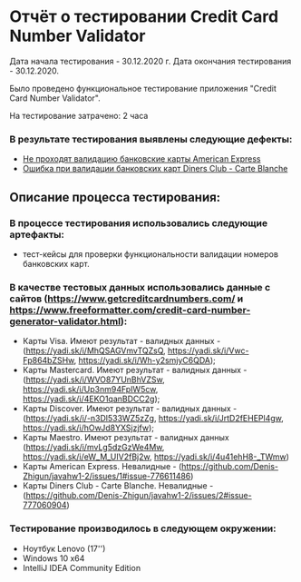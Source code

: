 # Отчёт о тестировании Credit Card Number Validator

Дата начала тестирования - 30.12.2020 г. Дата окончания тестирования - 30.12.2020. 

Было проведено функциональное тестирование приложения "Credit Card Number Validator".

На тестирование затрачено: 2 часа

### В результате тестирования выявлены следующие дефекты:
- [Не проходят валидацию банковские карты American Express](https://github.com/Denis-Zhigun/javahw1-2/issues/1#issue-776611486)
- [Ошибка при валидации банковских карт Diners Club - Carte Blanche](https://github.com/Denis-Zhigun/javahw1-2/issues/2#issue-777060904)

## Описание процесса тестирования:
### В процессе тестирования использовались следующие артефакты:
- тест-кейсы для проверки функциональности валидации номеров банковских карт.

### В качестве тестовых данных использовались данные с сайтов (https://www.getcreditcardnumbers.com/ и https://www.freeformatter.com/credit-card-number-generator-validator.html):
- Карты Visa. Имеют результат - валидных данных - (https://yadi.sk/i/MhQSAGVmvTQZsQ, https://yadi.sk/i/Vwc-Fp864bZSHw, https://yadi.sk/i/Wh-y2smjyC6QDA);
- Карты Mastercard. Имеют результат - валидных данных - (https://yadi.sk/i/WVO87YUnBhVZSw, https://yadi.sk/i/Up3nm94FpIW5cw, https://yadi.sk/i/4EKO1qanBDCC2g);
- Карты Discover. Имеют результат - валидных данных - (https://yadi.sk/i/-n3Dl533WZ5zZg, https://yadi.sk/i/JrtD2fEHEPl4gw, https://yadi.sk/i/hOwJd8YXSjzjfw);
- Карты Maestro. Имеют результат - валидных данных (https://yadi.sk/i/mvLg5dzGzWe4Mw, https://yadi.sk/i/eW_M_UIV2fBj2w, https://yadi.sk/i/4u41ehH8-_TWmw)
- Карты American Express. Невалидные - (https://github.com/Denis-Zhigun/javahw1-2/issues/1#issue-776611486)
- Карты Diners Club - Carte Blanche. Невалидные - (https://github.com/Denis-Zhigun/javahw1-2/issues/2#issue-777060904)

### Тестирование производилось в следующем окружении:
- Ноутбук Lenovo (17'')
- Windows 10 x64
- IntelliJ IDEA Community Edition

